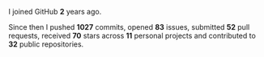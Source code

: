 I joined GitHub **2** years ago.

Since then I pushed **1027** commits, opened **83** issues, submitted **52** pull requests, received **70** stars across **11** personal projects and contributed to **32** public repositories.
